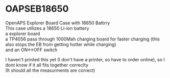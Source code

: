 # OAPSEB18650  
OpenAPS Explorer Board Case with 18650 Battrry  
This case utilizes a 18650 Li-ion battery  
a explorer board  
a TP4056 pass through 1000Mah charging board for faster charging (this also stops the EB from getting hotter while charging)  
and an ON<->OFF switch  
  
  I haven't printed this yet (I don't have a printer, so have to order online), so I dont know if it all fits together correclty  
  (It should all the measurments are correct)  
